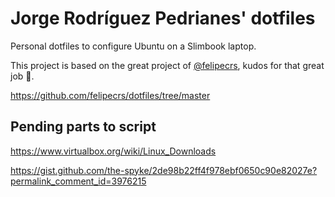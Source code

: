 Jorge Rodríguez Pedrianes' dotfiles
===================================

Personal dotfiles to configure Ubuntu on a Slimbook laptop.

This project is based on the great project of [@felipecrs](https://github.com/felipecrs), kudos for that great job 👏.

https://github.com/felipecrs/dotfiles/tree/master

Pending parts to script
-------------------------

https://www.virtualbox.org/wiki/Linux_Downloads

https://gist.github.com/the-spyke/2de98b22ff4f978ebf0650c90e82027e?permalink_comment_id=3976215
